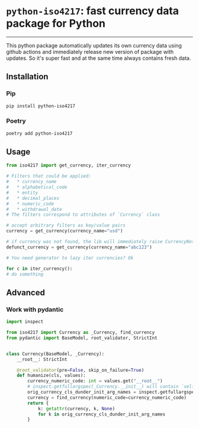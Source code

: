 # `python-iso4217`: fast currency data package for Python

---

This python package automatically updates its own
currency data using github actions and immediately release
new version of package with updates. So it's super fast and at the same time always contains fresh data.

## Installation

### Pip

```bash
pip install python-iso4217
```

### Poetry

```bash
poetry add python-iso4217
```

## Usage

```python
from iso4217 import get_currency, iter_currency

# Filters that could be applied:
#   * currency_name
#   * alphabetical_code
#   * entity
#   * decimal_places
#   * numeric_code
#   * withdrawal_date
# The filters correspond to attributes of `Currency` class

# accept arbitrary filters as key/value pairs
currency = get_currency(currency_name="usd")

# if currency was not found, the lib will immediately raise CurrencyNotFoundError
defunct_currency = get_currency(currency_name="abc123")

# You need generator to lazy iter currencies? Ok

for c in iter_currency():
# do something
```

## Advanced


### Work with pydantic

```python
import inspect

from iso4217 import Currency as _Currency, find_currency
from pydantic import BaseModel, root_validator, StrictInt


class Currency(BaseModel, _Currency):
    __root__: StrictInt

    @root_validator(pre=False, skip_on_failure=True)
    def humanize(cls, values):
        currency_numeric_code: int = values.get("__root__")
        # inspect.getfullargspec(_Currency.__init__) will contain `self`, so we cut it off
        orig_currency_cls_dunder_init_arg_names = inspect.getfullargspec(_Currency.__init__).args[1:]
        currency = find_currency(numeric_code=currency_numeric_code)
        return {
            k: getattr(currency, k, None)
            for k in orig_currency_cls_dunder_init_arg_names
        }
```